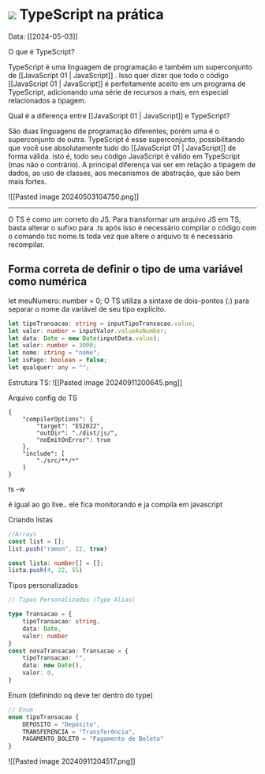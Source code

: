 # <img src="https://skillicons.dev/icons?i=ts" /> TypeScript na prática

Data: [[2024-05-03]]

O que é TypeScript?

TypeScript é uma linguagem de programação e também um superconjunto de [[JavaScript 01 | JavaScript]]
. Isso quer dizer que todo o código [[JavaScript 01 | JavaScript]] é perfeitamente aceito em um programa de TypeScript, adicionando uma série de recursos a mais, em especial relacionados a tipagem.


Qual é a diferença entre [[JavaScript 01 | JavaScript]] e TypeScript?

São duas linguagens de programação diferentes, porém uma é o superconjunto de outra. TypeScript é esse superconjunto, possibilitando que você use absolutamente tudo do [[JavaScript 01 | JavaScript]]
de forma válida. isto é, todo seu código JavaScript é válido em TypeScript (mas não o contrário). A principal diferença vai ser em relação a tipagem de dados, ao uso de classes, aos mecanismos de abstração, que são bem mais fortes.

![[Pasted image 20240503104750.png]]


---


O TS é como um correto do JS.
Para transformar um arquivo JS em TS, basta alterar o sufixo para .ts
após isso é necessário compilar o código com o comando tsc nome.ts
toda vez que altere o arquivo ts é necessário recompilar.

## Forma correta de definir o tipo de uma variável como numérica

let meuNumero: number = 0;
O TS utiliza a sintaxe de dois-pontos (:) para separar o nome da variável de seu tipo explícito.

```ts
let tipoTransacao: string = inputTipoTransacao.value;
let valor: number = inputValor.valueAsNumber;
let data: Date = new Date(inputData.value);
let valor: number = 3000;
let nome: string = "nome";
let isPago: boolean = false;
let qualquer: any = "";
```


Estrutura TS:
![[Pasted image 20240911200645.png]]

Arquivo config do TS
```TS
{
    "compilerOptions": {
        "target": "ES2022",
        "outDir": "./dist/js/",
        "noEmitOnError": true
    },
    "include": [
        "./src/**/*"
    ]
}
```

ts -w

é igual ao go live.. ele fica monitorando e ja compila em javascript

Criando listas
```ts
//Arrays
const list = [];
list.push("ramon", 22, true)

const lista: number[] = [];
lista.push(4, 22, 55)
```

Tipos personalizados
```ts
// Tipos Personalizados (Type Alias)

type Transacao = {
    tipoTransacao: string,
    data: Date,
    valor: number
}
const novaTransacao: Transacao = {
    tipoTransacao: "",
    data: new Date(),
    valor: 0,
}
```

Enum (definindo oq deve ter dentro do type)
```ts
// Enum
enum tipoTransacao {
    DEPOSITO = "Depósito",
    TRANSFERENCIA = "Transferência",
    PAGAMENTO_BOLETO = "Pagamento de Boleto"
}
```

![[Pasted image 20240911204517.png]]

